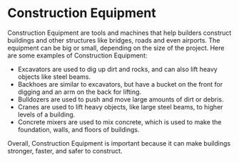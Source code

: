 # Construction Equipment

Construction Equipment are tools and machines that help builders construct buildings and other structures like bridges, roads and even airports. The equipment can be big or small, depending on the size of the project. Here are some examples of Construction Equipment:

* Excavators are used to dig up dirt and rocks, and can also lift heavy objects like steel beams.
* Backhoes are similar to excavators, but have a bucket on the front for digging and an arm on the back for lifting.
* Bulldozers are used to push and move large amounts of dirt or debris.
* Cranes are used to lift heavy objects, like large steel beams, to higher levels of a building.
* Concrete mixers are used to mix concrete, which is used to make the foundation, walls, and floors of buildings.

Overall, Construction Equipment is important because it can make buildings stronger, faster, and safer to construct.
